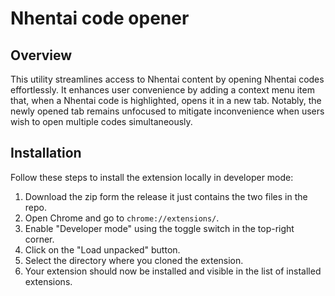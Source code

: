# Nhentai code opener

## Overview

This utility streamlines access to Nhentai content by opening Nhentai codes effortlessly. It enhances user convenience by adding a context menu item that, when a Nhentai code is highlighted, opens it in a new tab. Notably, the newly opened tab remains unfocused to mitigate inconvenience when users wish to open multiple codes simultaneously.

## Installation

Follow these steps to install the extension locally in developer mode:

1. Download the zip form the release it just contains the two files in the repo.
1. Open Chrome and go to `chrome://extensions/`.
2. Enable "Developer mode" using the toggle switch in the top-right corner.
3. Click on the "Load unpacked" button.
4. Select the directory where you cloned the extension.
5. Your extension should now be installed and visible in the list of installed extensions.
